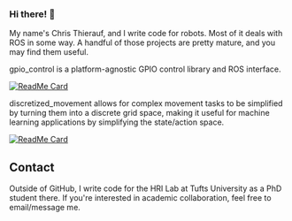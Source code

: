 ### Hi there! 👋
My name's Chris Thierauf, and I write code for robots. Most of it deals with ROS in some way. A handful of those projects are pretty mature, and you may find them useful.

gpio_control is a platform-agnostic GPIO control library and ROS interface.

[![ReadMe Card](https://github-readme-stats.vercel.app/api/pin/?username=cst0&repo=gpio_control)](https://github.com/cst0/gpio_control)


discretized_movement allows for complex movement tasks to be simplified by turning them into a discrete grid space, making it useful for machine learning applications by simplifying the state/action space.

[![ReadMe Card](https://github-readme-stats.vercel.app/api/pin/?username=cst0&repo=discretized_movement)](https://github.com/cst0/discretized_movement)

## Contact
Outside of GitHub, I write code for the HRI Lab at Tufts University as a PhD student there. If you're interested in academic collaboration, feel free to email/message me.

<!--
[![Chris' github stats](https://github-readme-stats.vercel.app/api?username=cst0&show_icons=true&theme=gruvbox)](https://github.com/cst0/github-readme-stats)
[![Top Langs](https://github-readme-stats.vercel.app/api/top-langs/?username=cst0)](https://github.com/cst0/github-readme-stats)

**cst0/cst0** is a ✨ _special_ ✨ repository because its `README.md` (this file) appears on your GitHub profile.

Here are some ideas to get you started:

- 🔭 I’m currently working on ...
- 🌱 I’m currently learning ...
- 👯 I’m looking to collaborate on ...
- 🤔 I’m looking for help with ...
- 💬 Ask me about ...
- 📫 How to reach me: ...
- 😄 Pronouns: ...
- ⚡ Fun fact: ...
-->
